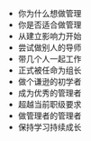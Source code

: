 - 你为什么想做管理
- 你是否适合做管理
- 从建立影响力开始
- 尝试做别人的导师
- 带几个人一起工作
- 正式被任命为组长
- 做个谦逊的初学者
- 成为优秀的管理者
- 超越当前职级要求
- 做管理者的管理者
- 保持学习持续成长
